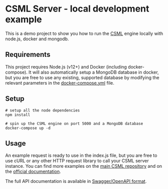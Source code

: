 # CSML Server - local development example

This is a demo project to show you how to run the [CSML](https://csml.dev) engine locally with node.js, docker and mongodb.

## Requirements

This project requires Node.js (v12+) and Docker (including docker-compose). It will also automatically setup a MongoDB database in docker, but you are free to use any existing, supported database by modifying the relevant parameters in the [docker-compose.yml](./docker-compose.yml) file.

## Setup

```
# setup all the node dependencies
npm install

# spin up the CSML engine on port 5000 and a MongoDB database
docker-compose up -d
```

## Usage

An example request is ready to use in the index.js file, but you are free to use cURL or any other HTTP request library to call your CSML server instance. You can find more examples on the [main CSML repository](https://github.com/CSML-by-Clevy/csml-engine) and on the [official documentation](https://docs.csml.dev).

The full API documentation is available in [Swagger/OpenAPI format](https://github.com/CSML-by-Clevy/csml-engine/blob/dev/csml_server/swagger.yaml).
